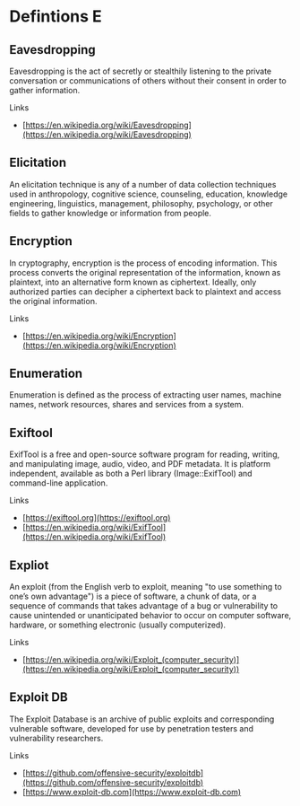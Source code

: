 # Defintions E

## Eavesdropping
Eavesdropping is the act of secretly or stealthily listening to the private conversation or communications of others without their consent in order to gather information.

Links
- [https://en.wikipedia.org/wiki/Eavesdropping](https://en.wikipedia.org/wiki/Eavesdropping)

## Elicitation
An elicitation technique is any of a number of data collection techniques used in anthropology, cognitive science, counseling, education, knowledge engineering, linguistics, management, philosophy, psychology, or other fields to gather knowledge or information from people.

## Encryption
In cryptography, encryption is the process of encoding information.
This process converts the original representation of the information, known as plaintext, into an alternative form known as ciphertext.
Ideally, only authorized parties can decipher a ciphertext back to plaintext and access the original information.

Links
- [https://en.wikipedia.org/wiki/Encryption](https://en.wikipedia.org/wiki/Encryption)

## Enumeration
Enumeration is defined as the process of extracting user names, machine names, network resources, shares and services from a system.

## Exiftool
ExifTool is a free and open-source software program for reading, writing, and manipulating image, audio, video, and PDF metadata.
It is platform independent, available as both a Perl library (Image::ExifTool) and command-line application.

Links
- [https://exiftool.org](https://exiftool.org)
- [https://en.wikipedia.org/wiki/ExifTool](https://en.wikipedia.org/wiki/ExifTool)

## Expliot
An exploit (from the English verb to exploit, meaning "to use something to one’s own advantage") is a piece of software, a chunk of data, or a sequence of commands that takes advantage of a bug or vulnerability to cause unintended or unanticipated behavior to occur on computer software, hardware, or something electronic (usually computerized).

Links
- [https://en.wikipedia.org/wiki/Exploit_(computer_security)](https://en.wikipedia.org/wiki/Exploit_(computer_security))

## Exploit DB
The Exploit Database is an archive of public exploits and corresponding vulnerable software, developed for use by penetration testers and vulnerability researchers.

Links
- [https://github.com/offensive-security/exploitdb](https://github.com/offensive-security/exploitdb)
- [https://www.exploit-db.com](https://www.exploit-db.com)
